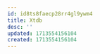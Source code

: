 ```yaml
---
id: id8ts8faecp28rr4gl9ywm4
title: Xtdb
desc: ''
updated: 1713554156104
created: 1713554156104
---
```

